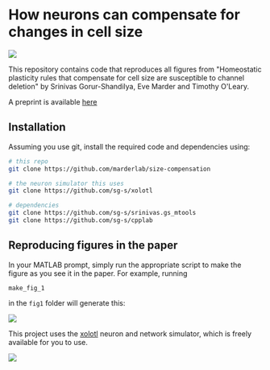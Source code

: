 # How neurons can compensate for changes in cell size 

![](https://user-images.githubusercontent.com/6005346/64710225-8c3c1f00-d485-11e9-9141-e1182d05bc11.png)

This repository contains code that reproduces all figures from "Homeostatic plasticity rules that compensate for cell size are susceptible to channel deletion" by Srinivas Gorur-Shandilya, Eve Marder and Timothy O'Leary.

A preprint is available [here](https://www.biorxiv.org/content/10.1101/753608v1.abstract)

## Installation 

Assuming you use git, install the required code and dependencies using:

```bash
# this repo
git clone https://github.com/marderlab/size-compensation

# the neuron simulator this uses
git clone https://github.com/sg-s/xolotl

# dependencies 
git clone https://github.com/sg-s/srinivas.gs_mtools
git clone https://github.com/sg-s/cpplab
```

## Reproducing figures in the paper

In your MATLAB prompt, simply run the appropriate script to make the figure as you see it in the paper. For example, running

```
make_fig_1
```

in the `fig1` folder will generate this: 

![](https://user-images.githubusercontent.com/6005346/64710385-dae9b900-d485-11e9-9bb5-ac2f6db9ceff.png)


This project uses the [xolotl](https://go.brandeis.edu/xolotl) neuron and network simulator, which is freely available for you to use. 

![](https://user-images.githubusercontent.com/6005346/41205222-30b6f3d4-6cbd-11e8-983b-9125585d629a.png)